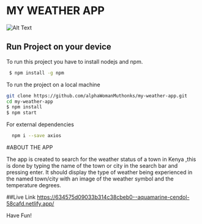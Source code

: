 
# MY WEATHER APP

![Alt Text](https://media2.giphy.com/media/NKGEuGjD7R8IOC6qKV/giphy.gif?cid=790b7611088f86079aee36da78a3fe9545297e3d5099bb4a&rid=giphy.gif&ct=g)


## Run Project on your device

To run this project you have to install nodejs and npm.

```bash
 $ npm install -g npm
```
To run the project on a local machine

```sh
git clone https://github.com/alphaWomanMuthonks/my-weather-app.git
cd my-weather-app
$ npm install
$ npm start
```
For external dependencies

  
```bash
  npm i --save axios 
```
#ABOUT THE APP

The app is created to search for the weather status of a town in Kenya ,this is done by typing the name of the town or city in the search bar and pressing enter.
It should display the type of weather being experienced in the named town/city with an image of the weather symbol and the temperature degrees.

##Live Link
https://634575d09033b314c38cbeb0--aquamarine-cendol-58cafd.netlify.app/

Have Fun!


  

